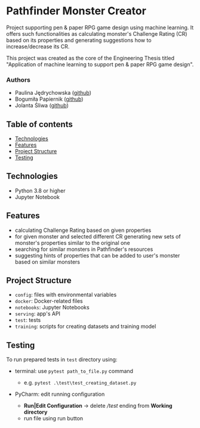 # Pathfinder Monster Creator
Project supporting pen & paper RPG game design using machine learning. It offers such functionalities as calculating 
monster's Challenge Rating (CR) based on its properties and generating suggestions how to increase/decrease its CR.

This project was created as the core of the Engineering Thesis titled "Application of machine learning to support 
pen & paper RPG game design".

### Authors
* Paulina Jędrychowska ([github](https://github.com/Paulina100))
* Bogumiła Papiernik ([github](https://github.com/bogumilap))
* Jolanta Śliwa ([github](https://github.com/tunczyk101))

## Table of contents
* [Technologies](#technologies)
* [Features](#features)
* [Project Structure](#project-structure)
* [Testing](#testing)

## Technologies
* Python 3.8 or higher
* Jupyter Notebook

## Features
* calculating Challenge Rating based on given properties
* for given monster and selected different CR generating new sets of monster's properties similar to the original one
* searching for similar monsters in Pathfinder's resources
* suggesting hints of properties that can be added to user's monster based on similar monsters

## Project Structure
* `config`: files with environmental variables
* `docker`: Docker-related files
* `notebooks`: Jupyter Notebooks
* `serving`: app's API
* `test`: tests
* `training`: scripts for creating datasets and training model

## Testing
To run prepared tests in `test` directory using:
* terminal: use `pytest path_to_file.py` command
  * e.g. `pytest .\test\test_creating_dataset.py`


* PyCharm: edit running configuration
  * **Run|Edit Configuration** -> delete */test* ending from **Working directory**
  * run file using run button 
